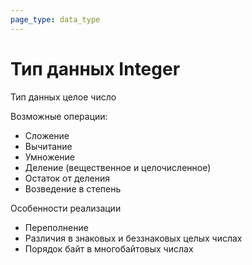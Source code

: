 ```yaml
---
page_type: data_type
---
```


# Тип данных Integer

Тип данных целое число

Возможные операции:

* Сложение
* Вычитание
* Умножение
* Деление (вещественное и целочисленное)
* Остаток от деления
* Возведение в степень

Особенности реализации

* Переполнение
* Различия в знаковых и беззнаковых целых числах
* Порядок байт в многобайтовых числах


